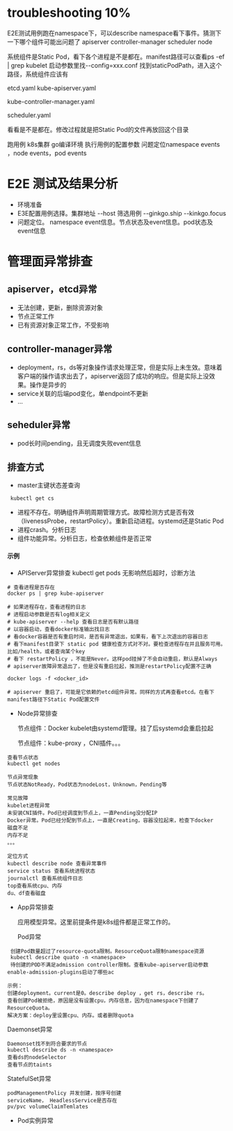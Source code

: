 # troubleshooting 10%

E2E测试用例跑在namespace下，可以describe namespace看下事件。猜测下一下哪个组件可能出问题了
apiserver
controller-manager
scheduler
node

系统组件是Static Pod，看下各个进程是不是都在。manifest路径可以查看ps -ef | grep kubelet 启动参数里找--config=xxx.conf
找到staticPodPath，进入这个路径，系统组件应该有 

etcd.yaml
kube-apiserver.yaml

kube-controller-manager.yaml

scheduler.yaml

看看是不是都在。修改过程就是把Static Pod的文件再放回这个目录

跑用例 
k8s集群
go编译环境
执行用例的配置参数
问题定位namespace events ，node events，pod events


# E2E 测试及结果分析
- 环境准备
- E3E配置用例选择。集群地址 --host 筛选用例 --ginkgo.ship --kinkgo.focus
- 问题定位。 namespace  event信息。节点状态及event信息。pod状态及event信息

# 管理面异常排查

## apiserver，etcd异常
- 无法创建，更新，删除资源对象
- 节点正常工作
- 已有资源对象正常工作，不受影响

## controller-manager异常
- deployment，rs，ds等对象操作请求处理正常，但是实际上未生效。意味着客户端的操作请求出去了，apiserver返回了成功的响应。但是实际上没效果。操作是异步的
- service关联的后端pod变化，单endpoint不更新
- ...

## seheduler异常
- pod长时间pending，且无调度失败event信息

## 排查方式

- master主键状态差查询
```
 kubectl get cs
```

- 进程不存在。明确组件声明周期管理方式。故障检测方式是否有效（livenessProbe，restartPolicy）。重新启动进程。systemd还是Static Pod
- 进程crash。分析日志
- 组件功能异常。分析日志，检查依赖组件是否正常

#### 示例

- APIServer异常排查
  kubectl get pods 无影响然后超时，诊断方法
```
# 查看进程是否存在
docker ps | grep kube-apiserver

# 如果进程存在，查看进程的日志
# 进程启动参数是否有log相关定义
# kube-apiserver --help 查看日志是否有默认路径
# 以容器启动，查看docker标准输出找日志
# 看docker容器是否有重启时间，是否有异常退出，如果有，看下上次退出的容器日志
# 看下manifest目录下 static pod 健康检查方式对不对。要检查进程存在并且服务可用。比如/health，或者查询某个key
# 看下 restartPolicy ，不能是Never。这样pod挂掉了不会自动重启，默认是Always
# apiserver故障异常退出了，但是没有重启拉起，推测是restartPolicy配置不正确

docker logs -f <docker_id>

# apiserver 重启了，可能是它依赖的etcd组件异常。同样的方式再查看etcd。在看下manifest路径下Static Pod配置文件

```

- Node异常排查

  节点组件：Docker kubelet由systemd管理。挂了后systemd会重启拉起
  
  节点组件：kube-proxy ，CNI插件。。。

```
查看节点状态
kubectl get nodes

节点异常现象
节点状态NotReady，Pod状态为nodeLost，Unknown，Pending等

常见故障
kubelet进程异常
未安装CNI插件。Pod已经调度到节点上，一直Pending没分配IP
Docker异常。Pod已经分配到节点上，一直是Creating，容器没拉起来，检查下docker
磁盘不足
内存不足
。。。

定位方式
kubectl describe node 查看异常事件
service status 查看系统进程状态
journalctl 查看系统组件日志
top查看系统cpu、内存
du、df查看磁盘

```

- App异常排查


  应用模型异常。这里前提条件是k8s组件都是正常工作的。
  
  Pod异常 
```
 创建Pod数量超过了resource-quota限制。ResourceQuota限制namespace资源
 kubectl describe quato -n <namespace>
 待创建的POD不满足admission controller限制。查看kube-apiserver启动参数 enable-admission-plugins启动了哪些ac
 
示例：
创建deployment。current是0。describe deploy ，get rs，describe rs。
查看创建Pod被拒绝，原因是没有设置cpu，内存信息，因为在namespace下创建了ResourceQuota。
解决方案：deploy里设置cpu、内存。或者删除quota
```
  
  Daemonset异常
```
Daemonset找不到符合要求的节点
kubectl describe ds -n <namespace>
查看ds的nodeSelector
查看节点的taints
```
 
  StatefulSet异常
```
podManagementPolicy 并发创建，按序号创建
serviceName， HeadlessService是否存在
pv/pvc volumeClaimTemlates
```
 




-  Pod实例异常
```
 
```














